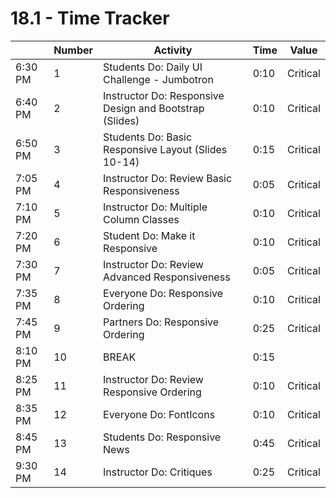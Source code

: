 # 18.1 - Time Tracker

|         | Number | Activity                                                | Time | Value    |
| ------- | ------ | ------------------------------------------------------- | ---- | -------- |
| 6:30 PM | 1      | Students Do: Daily UI Challenge - Jumbotron             | 0:10 | Critical |
| 6:40 PM | 2      | Instructor Do: Responsive Design and Bootstrap (Slides) | 0:10 | Critical |
| 6:50 PM | 3      | Students Do: Basic Responsive Layout (Slides 10-14)     | 0:15 | Critical |
| 7:05 PM | 4      | Instructor Do: Review Basic Responsiveness              | 0:05 | Critical |
| 7:10 PM | 5      | Instructor Do: Multiple Column Classes                  | 0:10 | Critical |
| 7:20 PM | 6      | Student Do: Make it Responsive                          | 0:10 | Critical |
| 7:30 PM | 7      | Instructor Do: Review Advanced Responsiveness           | 0:05 | Critical |
| 7:35 PM | 8      | Everyone Do: Responsive Ordering                        | 0:10 | Critical |
| 7:45 PM | 9      | Partners Do: Responsive Ordering                        | 0:25 | Critical |
| 8:10 PM | 10     | BREAK                                                   | 0:15 |          |
| 8:25 PM | 11     | Instructor Do: Review Responsive Ordering               | 0:10 | Critical |
| 8:35 PM | 12     | Everyone Do: FontIcons                                  | 0:10 | Critical |
| 8:45 PM | 13     | Students Do: Responsive News                            | 0:45 | Critical |
| 9:30 PM | 14     | Instructor Do: Critiques                                | 0:25 | Critical |
